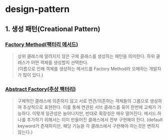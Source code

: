# design-pattern

## 1. 생성 패턴(Creational Pattern)

### [Factory Method(팩터리 메서드)](src/creational/FactoryMethod.java)

> 상위 클래스에 알려지지 않은 구체 클래스를 생성하는 패턴을 의미한다. 하위 클래스가 어떤 객체를 생성할지 선택한다.   
> (이름으로 인해 객체를 생성하는 메서드를 Factory Method라 오해하는 개발자가 많이 있다.)


### [Abstract Factory(추상 팩터리)](src/creational/AbstractFactory.java)

> 구체적인 클래스에 의존하지 않고 서로 연관/의존하는 객체들의 그룹으로 생성하여 추상적으로 표현한다.
> 이를 통해 연관된 서브 클래스를 묶어 한번에 교체가 가능하다. 이렇게 일관성은 늘어나지만, 반대로 확장성은 매우 떨어진다.
> 메서드 하나를 추가하기 위해서는 이미 만들어진 클래스에서 전부 구현해야 한다. (default keyword가 존재하지만, 해당 기능을 각 클래스에서 구현해야 하는것은 변하지 않는다.)